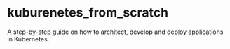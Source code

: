 # kuburenetes_from_scratch
A step-by-step guide on how to architect, develop and deploy applications in Kubernetes.
